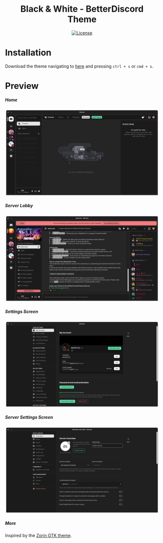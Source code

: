 <h1 align="center">
Black & White - BetterDiscord Theme
</h1>

<p align="center">
  <a href="https://github.com/datsfilipe/black-and-white-theme/blob/main/LICENSE">
    <img src="https://img.shields.io/github/license/datsfilipe/browser-home?color=%237159c1&logo=mit" alt="License">
  </a>
</p>

# Installation

Download the theme navigating to [here](https://raw.githubusercontent.com/datsfilipe/black-and-white-theme/main/src/theme/blackandwhite.theme.css) and pressing `ctrl + s` or `cmd + s`.

# Preview

##### **Home**

<p>
  <img src="./assets/img/print-home-screen.png" alt="Home" width="800" />
</p>

##### **Server Lobby**

<p>
  <img src="./assets/img/print-server-hub.png" alt="Server Lobby" width="800" />
</p>

##### **Settings Screen**

<p>
  <img src="./assets/img/print-settings-screen.png" alt="Settings Screen" width="800" />
</p>

##### **Server Settings Screen**

<p>
  <img src="./assets/img/print-server-settings-screen.png" alt="Server Settings Screen" width="800" />
</p>

##### **More**
Inspired by the [Zorin GTK theme](https://github.com/ZorinOS/zorin-desktop-themes).
